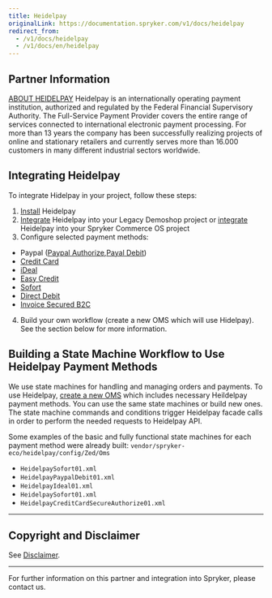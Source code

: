 ```yaml
---
title: Heidelpay
originalLink: https://documentation.spryker.com/v1/docs/heidelpay
redirect_from:
  - /v1/docs/heidelpay
  - /v1/docs/en/heidelpay
---
```


## Partner Information

[ABOUT HEIDELPAY](https://www.heidelpay.de/) 
Heidelpay is an internationally operating payment institution, authorized and regulated by the Federal Financial Supervisory Authority. The Full-Service Payment Provider covers the entire range of services connected to international electronic payment processing. For more than 13 years the company has been successfully realizing projects of online and stationary retailers and currently serves more than 16.000 customers in many different industrial sectors worldwide. 

## Integrating Heidelpay

To integrate Hidelpay in your project, follow these steps:

1. [Install](/docs/scos/dev/technology-partners/201811.0/payment-partners/heidelpay/heidelpay-installation.html) Heidelpay
2. [Integrate](/docs/scos/dev/technology-partners/201811.0/payment-partners/heidelpay/heidelpay-integration-into-the-legacy-demoshop.html) Heidelpay into your Legacy Demoshop project or [integrate](/docs/scos/dev/technology-partners/201811.0/payment-partners/heidelpay/scos-integration/heidelpay-integration-into-scos.html)  Heidelpay into your Spryker Commerce OS project
3. Configure selected payment methods:

  - Paypal ([Paypal Authorize](/docs/scos/dev/technology-partners/201811.0/payment-partners/heidelpay/heidelpay-paypal-authorize.html),[Payal Debit](/docs/scos/dev/technology-partners/201811.0/payment-partners/heidelpay/heidelpay-paypal-debit-workflow.html))
  - [Credit Card](/docs/scos/dev/technology-partners/201811.0/payment-partners/heidelpay/heidelpay-credit-card-secure.html)
  - [iDeal](/docs/scos/dev/technology-partners/201811.0/payment-partners/heidelpay/heidelpay-ideal.html)
  - [Easy Credit](/docs/scos/dev/technology-partners/201811.0/payment-partners/heidelpay/heidelpay-easy-credit.html)
  - [Sofort](/docs/scos/dev/technology-partners/201811.0/payment-partners/heidelpay/heidelay-sofort-online-transfer.html)
  - [Direct Debit](/docs/scos/dev/technology-partners/201811.0/payment-partners/heidelpay/heidelpay-direct-debit.html)
  - [Invoice Secured B2C](/docs/scos/dev/technology-partners/201811.0/payment-partners/heidelpay/heidelpay-invoice-secured-b2c.html)

4. Build your own workflow (create a new OMS which will use Hidelpay). See the section below for more information.

## Building a State Machine Workflow to Use Heidelpay Payment Methods

We use state machines for handling and managing orders and payments.
To use Heidelpay, [create a new OMS](http://documentation.spryker.com/v4/docs/oms-state-machine) which includes necessary Heildelpay payment methods. You can use the same state machines or build new ones. The state machine commands and conditions trigger Heidelpay facade calls in order to perform the needed requests to Heidelpay API.

Some examples of the basic and fully functional state machines for each payment method were already built: `vendor/spryker-eco/heidelpay/config/Zed/Oms`

* `HeidelpaySofort01.xml`
* `HeidelpayPaypalDebit01.xml`
* `HeidelpayIdeal01.xml`
* `HeidelpaySofort01.xml`
* `HeidelpayCreditCardSecureAuthorize01.xml`
---

## Copyright and Disclaimer

See [Disclaimer](https://github.com/spryker/spryker-documentation).

---
For further information on this partner and integration into Spryker, please contact us.

<div class="hubspot-forms hubspot-forms--docs">
<div class="hubspot-form" id="hubspot-partners-1">
            <div class="script-embed" data-code="
                                            hbspt.forms.create({
				                                portalId: '2770802',
				                                formId: '163e11fb-e833-4638-86ae-a2ca4b929a41',
              	                                onFormReady: function() {
              		                                const hbsptInit = new CustomEvent('hbsptInit', {bubbles: true});
              		                                document.querySelector('#hubspot-partners-1').dispatchEvent(hbsptInit);
              	                                }
				                            });
            "></div>
</div>
</div>
